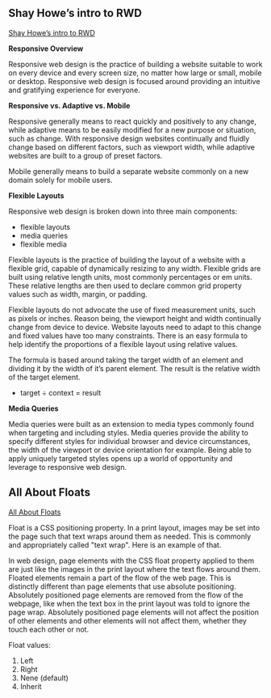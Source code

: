 ## Shay Howe’s intro to RWD

[Shay Howe’s intro to RWD](https://learn.shayhowe.com/advanced-html-css/responsive-web-design/)

**Responsive Overview**

Responsive web design is the practice of building a website suitable to work on every device and every screen size, no matter how large or small, mobile or desktop. Responsive web design is focused around providing an intuitive and gratifying experience for everyone.

**Responsive vs. Adaptive vs. Mobile**

Responsive generally means to react quickly and positively to any change, while adaptive means to be easily modified for a new purpose or situation, such as change. With responsive design websites continually and fluidly change based on different factors, such as viewport width, while adaptive websites are built to a group of preset factors.

Mobile generally means to build a separate website commonly on a new domain solely for mobile users.

**Flexible Layouts**

Responsive web design is broken down into three main components:

- flexible layouts
- media queries
- flexible media

Flexible layouts is the practice of building the layout of a website with a flexible grid, capable of dynamically resizing to any width. Flexible grids are built using relative length units, most commonly percentages or em units. These relative lengths are then used to declare common grid property values such as width, margin, or padding.

Flexible layouts do not advocate the use of fixed measurement units, such as pixels or inches. Reason being, the viewport height and width continually change from device to device. Website layouts need to adapt to this change and fixed values have too many constraints. There is an easy formula to help identify the proportions of a flexible layout using relative values.

The formula is based around taking the target width of an element and dividing it by the width of it’s parent element. The result is the relative width of the target element.

- target ÷ context = result

**Media Queries**

Media queries were built as an extension to media types commonly found when targeting and including styles. Media queries provide the ability to specify different styles for individual browser and device circumstances, the width of the viewport or device orientation for example. Being able to apply uniquely targeted styles opens up a world of opportunity and leverage to responsive web design.

## All About Floats

[All About Floats](https://css-tricks.com/all-about-floats/)

Float is a CSS positioning property. In a print layout, images may be set into the page such that text wraps around them as needed. This is commonly and appropriately called "text wrap". Here is an example of that.

In web design, page elements with the CSS float property applied to them are just like the images in the print layout where the text flows around them. Floated elements remain a part of the flow of the web page. This is distinctly different than page elements that use absolute positioning. Absolutely positioned page elements are removed from the flow of the webpage, like when the text box in the print layout was told to ignore the page wrap. Absolutely positioned page elements will not affect the position of other elements and other elements will not affect them, whether they touch each other or not.

Float values:

1. Left
2. Right
3. Nene (default)
4. Inherit
